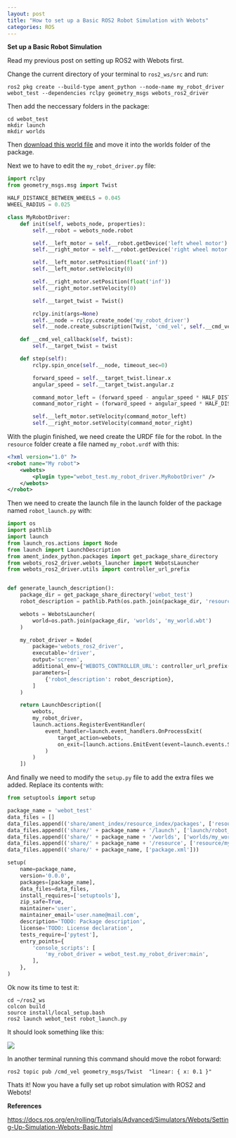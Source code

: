 ```yaml
---
layout: post
title: "How to set up a Basic ROS2 Robot Simulation with Webots"
categories: ROS
---
```


**Set up a Basic Robot Simulation**

Read my previous post on setting up ROS2 with Webots first.

Change the current directory of your terminal to `ros2_ws/src` and run:

`ros2 pkg create --build-type ament_python --node-name my_robot_driver webot_test --dependencies rclpy geometry_msgs webots_ros2_driver`

Then add the neccessary folders in the package:

```
cd webot_test
mkdir launch
mkdir worlds
```

Then [download this world file](https://docs.ros.org/en/foxy/_downloads/5ad123fc6a8f1ea79553d5039728084a/my_world.wbt) and move it into the worlds folder of the package.

Next we to have to edit the `my_robot_driver.py` file:

```python
import rclpy
from geometry_msgs.msg import Twist

HALF_DISTANCE_BETWEEN_WHEELS = 0.045
WHEEL_RADIUS = 0.025

class MyRobotDriver:
    def init(self, webots_node, properties):
        self.__robot = webots_node.robot

        self.__left_motor = self.__robot.getDevice('left wheel motor')
        self.__right_motor = self.__robot.getDevice('right wheel motor')

        self.__left_motor.setPosition(float('inf'))
        self.__left_motor.setVelocity(0)

        self.__right_motor.setPosition(float('inf'))
        self.__right_motor.setVelocity(0)

        self.__target_twist = Twist()

        rclpy.init(args=None)
        self.__node = rclpy.create_node('my_robot_driver')
        self.__node.create_subscription(Twist, 'cmd_vel', self.__cmd_vel_callback, 1)

    def __cmd_vel_callback(self, twist):
        self.__target_twist = twist

    def step(self):
        rclpy.spin_once(self.__node, timeout_sec=0)

        forward_speed = self.__target_twist.linear.x
        angular_speed = self.__target_twist.angular.z

        command_motor_left = (forward_speed - angular_speed * HALF_DISTANCE_BETWEEN_WHEELS) / WHEEL_RADIUS
        command_motor_right = (forward_speed + angular_speed * HALF_DISTANCE_BETWEEN_WHEELS) / WHEEL_RADIUS

        self.__left_motor.setVelocity(command_motor_left)
        self.__right_motor.setVelocity(command_motor_right)
```

With the plugin finished, we need create the URDF file for the robot.
In the `resource` folder create a file named `my_robot.urdf` with this:

```xml
<?xml version="1.0" ?>
<robot name="My robot">
    <webots>
        <plugin type="webot_test.my_robot_driver.MyRobotDriver" />
    </webots>
</robot>
```

Then we need to create the launch file in the launch folder of the package named `robot_launch.py` with:

```python
import os
import pathlib
import launch
from launch_ros.actions import Node
from launch import LaunchDescription
from ament_index_python.packages import get_package_share_directory
from webots_ros2_driver.webots_launcher import WebotsLauncher
from webots_ros2_driver.utils import controller_url_prefix


def generate_launch_description():
    package_dir = get_package_share_directory('webot_test')
    robot_description = pathlib.Path(os.path.join(package_dir, 'resource', 'my_robot.urdf')).read_text()

    webots = WebotsLauncher(
        world=os.path.join(package_dir, 'worlds', 'my_world.wbt')
    )

    my_robot_driver = Node(
        package='webots_ros2_driver',
        executable='driver',
        output='screen',
        additional_env={'WEBOTS_CONTROLLER_URL': controller_url_prefix() + 'my_robot'},
        parameters=[
            {'robot_description': robot_description},
        ]
    )

    return LaunchDescription([
        webots,
        my_robot_driver,
        launch.actions.RegisterEventHandler(
            event_handler=launch.event_handlers.OnProcessExit(
                target_action=webots,
                on_exit=[launch.actions.EmitEvent(event=launch.events.Shutdown())],
            )
        )
    ])
```

And finally we need to modify the `setup.py` file to add the extra files we added.
Replace its contents with:

```python
from setuptools import setup

package_name = 'webot_test'
data_files = []
data_files.append(('share/ament_index/resource_index/packages', ['resource/' + package_name]))
data_files.append(('share/' + package_name + '/launch', ['launch/robot_launch.py']))
data_files.append(('share/' + package_name + '/worlds', ['worlds/my_world.wbt']))
data_files.append(('share/' + package_name + '/resource', ['resource/my_robot.urdf']))
data_files.append(('share/' + package_name, ['package.xml']))

setup(
    name=package_name,
    version='0.0.0',
    packages=[package_name],
    data_files=data_files,
    install_requires=['setuptools'],
    zip_safe=True,
    maintainer='user',
    maintainer_email='user.name@mail.com',
    description='TODO: Package description',
    license='TODO: License declaration',
    tests_require=['pytest'],
    entry_points={
        'console_scripts': [
            'my_robot_driver = webot_test.my_robot_driver:main',
        ],
    },
)
```

Ok now its time to test it:

```
cd ~/ros2_ws
colcon build
source install/local_setup.bash
ros2 launch webot_test robot_launch.py
```

It should look something like this:

![](https://github.com/bolanxu/bolanxu.github.io/blob/88b2b8ba5c393c9a692982b10ca6b79b0f2d64b3/_posts/img/webots_test_screenshot.png)

In another terminal running this command should move the robot forward:

`ros2 topic pub /cmd_vel geometry_msgs/Twist  "linear: { x: 0.1 }"`

Thats it! Now you have a fully set up robot simulation with ROS2 and Webots!

**References**

<https://docs.ros.org/en/rolling/Tutorials/Advanced/Simulators/Webots/Setting-Up-Simulation-Webots-Basic.html>
